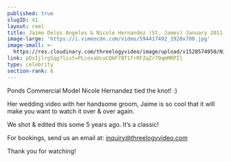 ```yaml
---
published: true
slugID: 41
layout: reel
title: Jaime Delos Angeles & Nicole Hernandez (St. James) January 2011
image-large: 'https://i.vimeocdn.com/video/594417492_1920x700.jpg'
image-small: >-
  https://res.cloudinary.com/threelogyvideo/image/upload/v1528574950/Nicole_2.jpg
link: pDsIjlrgSqg?list=PLcosaUcuCQ6F78T1frRFZqZr79qmMRPIl
type: celebrity
section-rank: 6
---
```

Ponds Commercial Model Nicole Hernandez tied the knot! :)

Her wedding video with her handsome groom, Jaime is so cool that it will make you want to watch it over & over again. 

We shot & edited this some 5 years ago. It’s a classic!

For bookings, send us an email at: inquiry@threelogyvideo.com

Thank you for watching!
